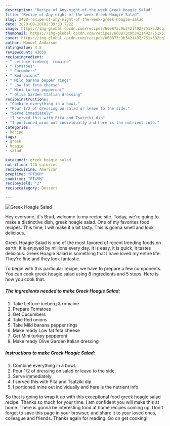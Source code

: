 ```yaml
---
description: "Recipe of Any-night-of-the-week Greek Hoagie Salad"
title: "Recipe of Any-night-of-the-week Greek Hoagie Salad"
slug: 2408-recipe-of-any-night-of-the-week-greek-hoagie-salad
date: 2020-09-18T02:39:30.722Z
image: https://img-global.cpcdn.com/recipes/660873c9b3421492/751x532cq70/greek-hoagie-salad-recipe-main-photo.jpg
thumbnail: https://img-global.cpcdn.com/recipes/660873c9b3421492/751x532cq70/greek-hoagie-salad-recipe-main-photo.jpg
cover: https://img-global.cpcdn.com/recipes/660873c9b3421492/751x532cq70/greek-hoagie-salad-recipe-main-photo.jpg
author: Manuel Anderson
ratingvalue: 4.8
reviewcount: 43059
recipeingredient:
- " Lettuce iceberg  romaine"
- " Tomatoes"
- " Cucumbers"
- " Red onions"
- " Mild banana pepper rings"
- " Low fat feta cheese"
- " Mini turkey pepperoni"
- " Olive Garden Italian dressing"
recipeinstructions:
- "Combine everything in a bowl."
- "Pour 1/2 of dressing on salad or leave to the side."
- "Serve immediately"
- "I served this with Pita and Tsatziki dip"
- "I portioned mine out individually and here is the nutrient info."
categories:
- Recipe
tags:
- greek
- hoagie
- salad

katakunci: greek hoagie salad 
nutrition: 140 calories
recipecuisine: American
preptime: "PT36M"
cooktime: "PT45M"
recipeyield: "2"
recipecategory: Dessert

---
```



![Greek Hoagie Salad](https://img-global.cpcdn.com/recipes/660873c9b3421492/751x532cq70/greek-hoagie-salad-recipe-main-photo.jpg)

Hey everyone, it's Brad, welcome to my recipe site. Today, we're going to make a distinctive dish, greek hoagie salad. One of my favorites food recipes. This time, I will make it a bit tasty. This is gonna smell and look delicious.



Greek Hoagie Salad is one of the most favored of recent trending foods on earth. It is enjoyed by millions every day. It is easy, it is quick, it tastes delicious. Greek Hoagie Salad is something that I have loved my entire life. They're fine and they look fantastic.


To begin with this particular recipe, we have to prepare a few components. You can cook greek hoagie salad using 8 ingredients and 5 steps. Here is how you cook that.

<!--inarticleads1-->

##### The ingredients needed to make Greek Hoagie Salad:

1. Take  Lettuce iceberg &amp; romaine
1. Prepare  Tomatoes
1. Get  Cucumbers
1. Take  Red onions
1. Take  Mild banana pepper rings
1. Make ready  Low fat feta cheese
1. Get  Mini turkey pepperoni
1. Make ready  Olive Garden Italian dressing




<!--inarticleads2-->

##### Instructions to make Greek Hoagie Salad:

1. Combine everything in a bowl.
1. Pour 1/2 of dressing on salad or leave to the side.
1. Serve immediately
1. I served this with Pita and Tsatziki dip
1. I portioned mine out individually and here is the nutrient info.




So that is going to wrap it up with this exceptional food greek hoagie salad recipe. Thanks so much for your time. I am confident you will make this at home. There is gonna be interesting food at home recipes coming up. Don't forget to save this page in your browser, and share it to your loved ones, colleague and friends. Thanks again for reading. Go on get cooking!
